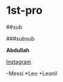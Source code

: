 # 1st-pro

##sub

###subsub

**Abdullah**

[Instagram](https://www.instagram.com/whoabd?igsh=OGQ5ZDc2ODk2ZA%3D%3D&utm_source=qr)

-Messi
*Leo
+Leonil
